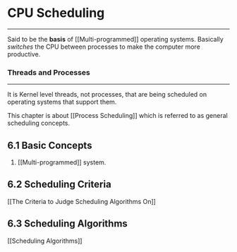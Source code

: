 # CPU Scheduling
***
Said to be the **basis** of [[Multi-programmed]] operating systems. Basically *switches* the CPU between processes to make the computer more productive.

### Threads and Processes
***
It is Kernel level threads, not processes, that are being scheduled on operating systems that support them.

This chapter is about [[Process Scheduling]] which is referred to as general scheduling concepts. 

## 6.1 Basic Concepts
1. [[Multi-programmed]] system.

## 6.2 Scheduling Criteria
[[The Criteria to Judge Scheduling Algorithms On]]

## 6.3 Scheduling Algorithms
[[Scheduling Algorithms]]